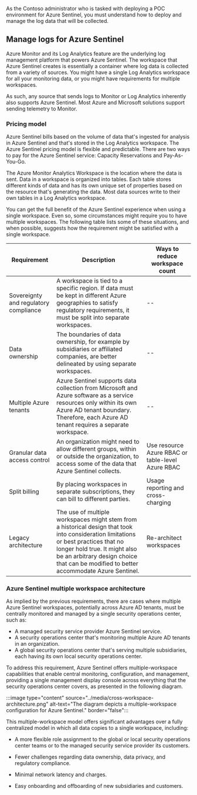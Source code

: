 As the Contoso administrator who is tasked with deploying a POC environment for Azure Sentinel, you must understand how to deploy and manage the log data that will be collected.

## Manage logs for Azure Sentinel

Azure Monitor and its Log Analytics feature are the underlying log management platform that powers Azure Sentinel. The workspace that Azure Sentinel creates is essentially a container where log data is collected from a variety of sources. You might have a single Log Analytics workspace for all your monitoring data, or you might have requirements for multiple workspaces.

As such, any source that sends logs to Monitor or Log Analytics inherently also supports Azure Sentinel. Most Azure and Microsoft solutions support sending telemetry to Monitor.

### Pricing model

Azure Sentinel bills based on the volume of data that's ingested for analysis in Azure Sentinel and that's stored in the Log Analytics workspace. The Azure Sentinel pricing model is flexible and predictable. There are two ways to pay for the Azure Sentinel service: Capacity Reservations and Pay-As-You-Go.

The Azure Monitor Analytics Workspace is the location where the data is sent. Data in a workspace is organized into tables. Each table stores different kinds of data and has its own unique set of properties based on the resource that's generating the data. Most data sources write to their own tables in a Log Analytics workspace.

You can get the full benefit of the Azure Sentinel experience when using a single workspace. Even so, some circumstances might require you to have multiple workspaces. The following table lists some of these situations, and when possible, suggests how the requirement might be satisfied with a single workspace.

|Requirement|Description|Ways to reduce workspace count|
|-|--|---|
|Sovereignty and regulatory compliance|A workspace is tied to a specific region. If data must be kept in different Azure geographies to satisfy regulatory requirements, it must be split into separate workspaces.|--|
|Data ownership|The boundaries of data ownership, for example by subsidiaries or affiliated companies, are better delineated by using separate workspaces.|--|
|Multiple Azure tenants|Azure Sentinel supports data collection from Microsoft and Azure software as a service resources only within its own Azure AD tenant boundary. Therefore, each Azure AD tenant requires a separate workspace.|--|
|Granular data access control|An organization might need to allow different groups, within or outside the organization, to access some of the data that Azure Sentinel collects.|Use resource Azure RBAC or table-level Azure RBAC|
|Split billing|By placing workspaces in separate subscriptions, they can bill to different parties.|Usage reporting and cross-charging|
|Legacy architecture|The use of multiple workspaces might stem from a historical design that took into consideration limitations or best practices that no longer hold true. It might also be an arbitrary design choice that can be modified to better accommodate Azure Sentinel.|Re-architect workspaces|

### Azure Sentinel multiple workspace architecture

As implied by the previous requirements, there are cases where multiple Azure Sentinel workspaces, potentially across Azure AD tenants, must be centrally monitored and managed by a single security operations center, such as:

- A managed security service provider Azure Sentinel service.
- A security operations center that's monitoring multiple Azure AD tenants in an organization.
- A global security operations center that's serving multiple subsidiaries, each having its own local security operations center.

To address this requirement, Azure Sentinel offers multiple-workspace capabilities that enable central monitoring, configuration, and management, providing a single management display console across everything that the security operations center covers, as presented in the following diagram.

:::image type="content" source="../media/cross-workspace-architecture.png" alt-text="The diagram depicts a multiple-workspace configuration for Azure Sentinel." border="false":::

This multiple-workspace model offers significant advantages over a fully centralized model in which all data copies to a single workspace, including:

- A more flexible role assignment to the global or local security operations center teams or to the managed security service provider its customers.

- Fewer challenges regarding data ownership, data privacy, and regulatory compliance.

- Minimal network latency and charges.

- Easy onboarding and offboarding of new subsidiaries and customers.
